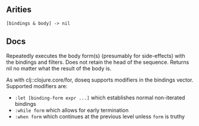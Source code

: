 ## Arities

    [bindings & body] -> nil

## Docs

Repeatedly executes the body form(s) (presumably for side-effects)
with the bindings and filters. Does not retain the head of the
sequence. Returns nil no matter what the result of the body is.

As with clj::clojure.core/for, doseq supports modifiers in the
bindings vector. Supported modifiers are:

- `:let [binding-form expr ...]` which establishes normal non-iterated bindings
- `:while form` which allows for early termination
- `:when form` which continues at the previous level unless `form` is truthy
